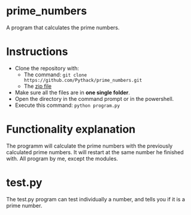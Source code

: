 # prime_numbers
A program that calculates the prime numbers. 

# Instructions
* Clone the repository with: 
  * The command: `git clone https://github.com/Pythack/prime_numbers.git`
  * The [zip file](https://github.com/Pythack/prime_numbers/archive/refs/heads/master.zip)
* Make sure all the files are in **one single folder**. 
* Open the directory in the command prompt or in the powershell. 
* Execute this command: `python program.py`

# Functionality explanation
The programm will calculate the prime numbers with the previously 
calculated prime numbers. It will restart at the same number he finished with. 
All program by me, except the modules. 

# test.py
The test.py program can test individually a number, and tells you if it is a prime number. 
